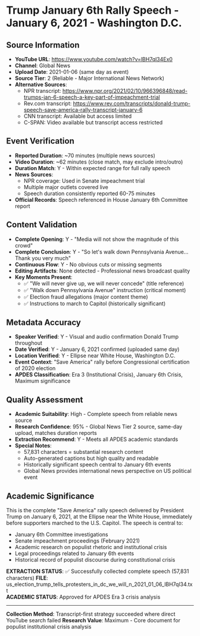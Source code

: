 # Trump January 6th Rally Speech - January 6, 2021 - Washington D.C.

## Source Information
- **YouTube URL**: https://www.youtube.com/watch?v=lBH7ql34Ex0
- **Channel**: Global News  
- **Upload Date**: 2021-01-06 (same day as event)
- **Source Tier**: 2 (Reliable - Major International News Network)
- **Alternative Sources**: 
  - NPR transcript: https://www.npr.org/2021/02/10/966396848/read-trumps-jan-6-speech-a-key-part-of-impeachment-trial
  - Rev.com transcript: https://www.rev.com/transcripts/donald-trump-speech-save-america-rally-transcript-january-6
  - CNN transcript: Available but access limited
  - C-SPAN: Video available but transcript access restricted

## Event Verification
- **Reported Duration**: ~70 minutes (multiple news sources)
- **Video Duration**: ~62 minutes (close match, may exclude intro/outro)
- **Duration Match**: Y - Within expected range for full rally speech
- **News Sources**: 
  - NPR coverage: Used in Senate impeachment trial
  - Multiple major outlets covered live
  - Speech duration consistently reported 60-75 minutes
- **Official Records**: Speech referenced in House January 6th Committee report

## Content Validation  
- **Complete Opening**: Y - "Media will not show the magnitude of this crowd"
- **Complete Conclusion**: Y - "So let's walk down Pennsylvania Avenue... Thank you very much"
- **Continuous Flow**: Y - No obvious cuts or missing segments
- **Editing Artifacts**: None detected - Professional news broadcast quality
- **Key Moments Present**: 
  - ✅ "We will never give up, we will never concede" (title reference)
  - ✅ "Walk down Pennsylvania Avenue" instruction (critical moment)
  - ✅ Election fraud allegations (major content theme)
  - ✅ Instructions to march to Capitol (historically significant)

## Metadata Accuracy
- **Speaker Verified**: Y - Visual and audio confirmation Donald Trump throughout
- **Date Verified**: Y - January 6, 2021 confirmed (uploaded same day)
- **Location Verified**: Y - Ellipse near White House, Washington D.C.
- **Event Context**: "Save America" rally before Congressional certification of 2020 election
- **APDES Classification**: Era 3 (Institutional Crisis), January 6th Crisis, Maximum significance

## Quality Assessment
- **Academic Suitability**: High - Complete speech from reliable news source
- **Research Confidence**: 95% - Global News Tier 2 source, same-day upload, matches duration reports
- **Extraction Recommend**: Y - Meets all APDES academic standards
- **Special Notes**: 
  - 57,831 characters = substantial research content
  - Auto-generated captions but high quality and readable
  - Historically significant speech central to January 6th events
  - Global News provides international news perspective on US political event

## Academic Significance
This is the complete "Save America" rally speech delivered by President Trump on January 6, 2021, at the Ellipse near the White House, immediately before supporters marched to the U.S. Capitol. The speech is central to:

- January 6th Committee investigations
- Senate impeachment proceedings (February 2021)  
- Academic research on populist rhetoric and institutional crisis
- Legal proceedings related to January 6th events
- Historical record of populist discourse during constitutional crisis

**EXTRACTION STATUS**: ✅ Successfully collected complete speech (57,831 characters)
**FILE**: us_election_trump_tells_protesters_in_dc_we_will_n_2021_01_06_lBH7ql34.txt  
**ACADEMIC STATUS**: Approved for APDES Era 3 crisis analysis

---

**Collection Method**: Transcript-first strategy succeeded where direct YouTube search failed
**Research Value**: Maximum - Core document for populist institutional crisis analysis